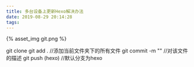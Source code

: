 ```yaml
---
title: 多台设备上更新Hexo解决办法
date: 2019-08-29 20:14:28
tags:
---
```

{% asset_img git.png %}
<!-- more -->
git clone
git add .  //添加当前文件夹下的所有文件
git commit -m ""    //对该文件的描述
git push (hexo)   //默认分支为hexo

